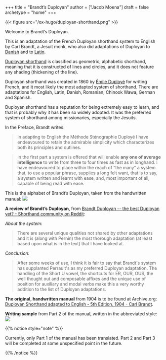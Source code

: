 +++
title = "Brandt’s Duployan"
author = ["Jacob Moena"]
draft = false
archetype = "home"
+++

{{< figure src="/ox-hugo/duployan-shorthand.png" >}}

Welcome to Brandt’s Duployan.

This is an adaptation of the French Duployan shorthand system to English by Carl Brandt, a Jesuit monk, who also did adaptations of Duployan to [Danish](https://archive.org/details/brandt-danish) and to [Latin](https://archive.org/details/brandt-latin/).

[Duployan shorthand](https://en.wikipedia.org/wiki/Duployan_shorthand) is classified as geometric, alphabetic shorthand, meaning that it is constructed of lines and circles, and it does not feature any shading (thickening of the line).

Duployan shorthand was created in 1860 by [Émile Duployé](https://en.wikipedia.org/wiki/%C3%89mile_Duploy%C3%A9) for writing French, and it most likely the most adapted system of shorthand. There are adaptations for English, Latin, Danish, Romanian, Chinook Wawa, German and Spanish.

Duployan shorthand has a reputation for being extremely easy to learn, and that is probably why it has been so widely adopted. It was the preferred system of shorthand among missionaries, especially the Jesuits.

In the Preface, Brandt writes:

> In adapting to English the Méthode Sténographie Duployé I have endeavoured to retain the admirable simplicity which characterizes both its principles and outlines.

<!--quoteend-->

> In the first part a system is offered that will enable **any one of average intelligence** to write from three to four times as fast as in longhand. I have endeavoured to place within the reach of “the many” a system that, to use a popular phrase, supplies a long felt want, that is to say, a system written and learnt with ease, and, most important of all, capable of being read with ease.

This is the alphabet of Brandt’s Duployan, taken from the handwritten manual:
![](/images/alphabet.png)

**A review of Brandt’s Duployan**, from [Brandt Duployan -- the best Duployan yet? - Shorthand community on Reddit](https://www.reddit.com/r/shorthand/comments/ed5vs1/brandt_duployan_the_best_duployan_yet/):

_About the system_:

> There are several unique qualities not shared by other adaptations and it is (along with Pernin) the most thorough adaptation (at least based upon what is in the text) that I have looked at.

_Conclusion_:

> After some weeks of use, I think it is fair to say that Brandt's system has supplanted Perrault's as my preferred Duployan adaptation. The handling of the Short U vowel, the shortcuts for ER, OUR, OUS, the well thought out and composable affixes and the unique use of position for auxiliary and modal verbs make this a very worthy addition to the list of Duployan adaptations.

**The original, handwritten manual** from 1904 is to be found at Archive.org: [Duployan Shorthand adapted to English - 5th Edition, 1904 - Carl Brandt](https://archive.org/details/brandt5thedn).

**Writing sample** from Part 2 of the manual, written in the abbreviated style:
![](/images/psalm-abbrev.png)

{{% notice style="note" %}}

Currently, only Part 1 of the manual has been translated. Part 2 and Part 3 will be completed at some unspecified point in the future.

{{% /notice %}}
